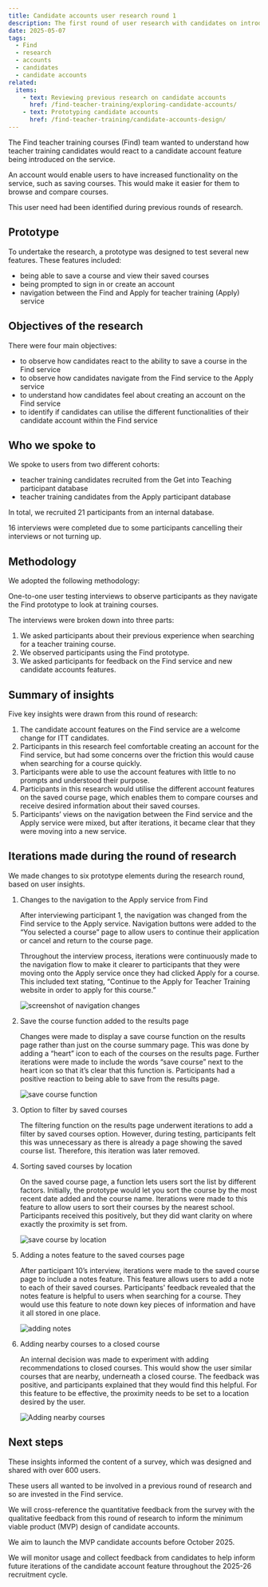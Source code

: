 ```yaml
---
title: Candidate accounts user research round 1
description: The first round of user research with candidates on introducing accounts onto Find
date: 2025-05-07
tags:
  - Find
  - research
  - accounts
  - candidates
  - candidate accounts
related:
  items:
    - text: Reviewing previous research on candidate accounts
      href: /find-teacher-training/exploring-candidate-accounts/
    - text: Prototyping candidate accounts
      href: /find-teacher-training/candidate-accounts-design/
---
```


The Find teacher training courses (Find) team wanted to understand how teacher training candidates would react to a candidate account feature being introduced on the service.

An account would enable users to have increased functionality on the service, such as saving courses. This would make it easier for them to browse and compare courses.

This user need had been identified during previous rounds of research.

## Prototype

To undertake the research, a prototype was designed to test several new features. These features included:

- being able to save a course and view their saved courses
- being prompted to sign in or create an account
- navigation between the Find and Apply for teacher training (Apply) service

## Objectives of the research

There were four main objectives:

- to observe how candidates react to the ability to save a course in the Find service
- to observe how candidates navigate from the Find service to the Apply service
- to understand how candidates feel about creating an account on the Find service
- to identify if candidates can utilise the different functionalities of their candidate account within the Find service

## Who we spoke to

We spoke to users from two different cohorts:

- teacher training candidates recruited from the Get into Teaching participant database
- teacher training candidates from the Apply participant database

In total, we recruited 21 participants from an internal database.

16 interviews were completed due to some participants cancelling their interviews or not turning up.

## Methodology

We adopted the following methodology:

One-to-one user testing interviews to observe participants as they navigate the Find prototype to look at training courses.

The interviews were broken down into three parts:

1. We asked participants about their previous experience when searching for a teacher training course.
2. We observed participants using the Find prototype.
3. We asked participants for feedback on the Find service and new candidate accounts features.

## Summary of insights

Five key insights were drawn from this round of research:

1. The candidate account features on the Find service are a welcome change for ITT candidates.
2. Participants in this research feel comfortable creating an account for the Find service, but had some concerns over the friction this would cause when searching for a course quickly.
3. Participants were able to use the account features with little to no prompts and understood their purpose.
4. Participants in this research would utilise the different account features on the saved course page, which enables them to compare courses and receive desired information about their saved courses.
5. Participants’ views on the navigation between the Find service and the Apply service were mixed, but after iterations, it became clear that they were moving into a new service.

## Iterations made during the round of research

We made changes to six prototype elements during the research round, based on user insights.

1. Changes to the navigation to the Apply service from Find

    After interviewing participant 1, the navigation was changed from the Find service to the Apply service. Navigation buttons were added to the “You selected a course” page to allow users to continue their application or cancel and return to the course page.

    Throughout the interview process, iterations were continuously made to the navigation flow to make it clearer to participants that they were moving onto the Apply service once they had clicked Apply for a course. This included text stating, “Continue to the Apply for Teacher Training website in order to apply for this course.”

    ![screenshot of navigation changes](navigation_change.png)

2. Save the course function added to the results page

    Changes were made to display a save course function on the results page rather than just on the course summary page. This was done by adding a “heart” icon to each of the courses on the results page. Further iterations were made to include the words “save course” next to the heart icon so that it’s clear that this function is. Participants had a positive reaction to being able to save from the results page.

    ![save course function](save_course_function.png)

3. Option to filter by saved courses

    The filtering function on the results page underwent iterations to add a filter by saved courses option. However, during testing, participants felt this was unnecessary as there is already a page showing the saved course list. Therefore, this iteration was later removed.

4. Sorting saved courses by location

    On the saved course page, a function lets users sort the list by different factors. Initially, the prototype would let you sort the course by the most recent date added and the course name. Iterations were made to this feature to allow users to sort their courses by the nearest school. Participants received this positively, but they did want clarity on where exactly the proximity is set from.

    ![save course by location](save_course_by_location.png)

5. Adding a notes feature to the saved courses page

    After participant 10’s interview, iterations were made to the saved course page to include a notes feature. This feature allows users to add a note to each of their saved courses. Participants' feedback revealed that the notes feature is helpful to users when searching for a course. They would use this feature to note down key pieces of information and have it all stored in one place.

    ![adding notes](adding_notes.png)

6. Adding nearby courses to a closed course

    An internal decision was made to experiment with adding recommendations to closed courses. This would show the user similar courses that are nearby, underneath a closed course. The feedback was positive, and participants explained that they would find this helpful. For this feature to be effective, the proximity needs to be set to a location desired by the user.

    ![Adding nearby courses](adding_nearby_courses.png)

## Next steps

These insights informed the content of a survey, which was designed and shared with over 600 users.

These users all wanted to be involved in a previous round of research and so are invested in the Find service.

We will cross-reference the quantitative feedback from the survey with the qualitative feedback from this round of research to inform the minimum viable product (MVP) design of candidate accounts.

We aim to launch the MVP candidate accounts before October 2025.

We will monitor usage and collect feedback from candidates to help inform future iterations of the candidate account feature throughout the 2025-26 recruitment cycle.
